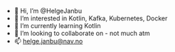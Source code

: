 - 👋 Hi, I’m @HelgeJanbu
- 👀 I’m interested in Kotlin, Kafka, Kubernetes, Docker
- 🌱 I’m currently learning Kotlin
- 💞️ I’m looking to collaborate on - not much atm
- 📫 helge.janbu@nav.no

<!---
HelgeJanbu/HelgeJanbu is a ✨ special ✨ repository because its `README.md` (this file) appears on your GitHub profile.
You can click the Preview link to take a look at your changes.
--->
